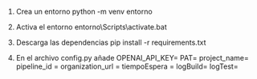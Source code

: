 1) Crea un entorno
python -m venv entorno

2) Activa el entorno
entorno\Scripts\activate.bat

3) Descarga las dependencias
pip install -r requirements.txt


4) En el archivo config.py añade 
OPENAI_API_KEY=
PAT=
project_name=
pipeline_id = 
organization_url = 
tiempoEspera = 
logBuild= 
logTest= 



